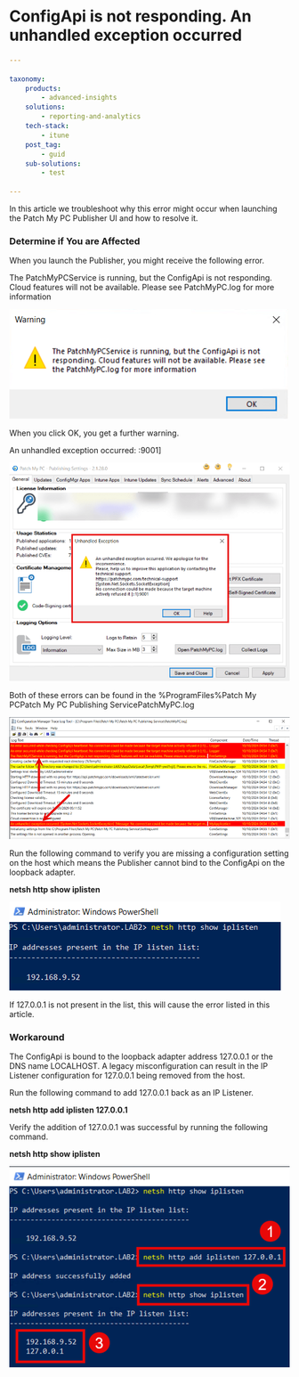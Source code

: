 # ConfigApi is not responding. An unhandled exception occurred

```yaml
---

taxonomy:
    products:
        - advanced-insights
    solutions:
        - reporting-and-analytics
    tech-stack:
        - itune
    post_tag:
        - guid
    sub-solutions:
        - test
        
---
```


In this article we troubleshoot why this error might occur when launching the Patch My PC Publisher UI and how to resolve it.

### Determine if You are Affected <a href="#h-determine-if-you-are-affected" id="h-determine-if-you-are-affected"></a>

When you launch the Publisher, you might receive the following error.

The PatchMyPCService is running, but the ConfigApi is not responding. Cloud features will not be available. Please see PatchMyPC.log for more information

![](/_images/ConfigApi_Error.png)

When you click OK, you get a further warning.

An unhandled exception occurred: :9001]

![](/_images/ConfigApi_Error_UnhandledException.png)

Both of these errors can be found in the %ProgramFiles%Patch My PCPatch My PC Publishing ServicePatchMyPC.log

![](/_images/ConfigApi_Error_Log-1.png)

Run the following command to verify you are missing a configuration setting on the host which means the Publisher cannot bind to the ConfigApi on the loopback adapter.

**netsh http show iplisten**

![](/_images/ConfigApi_Error_netsh.png)

If 127.0.0.1 is not present in the list, this will cause the error listed in this article.

### Workaround <a href="#h-workaround" id="h-workaround"></a>

The ConfigApi is bound to the loopback adapter address 127.0.0.1 or the DNS name LOCALHOST. A legacy misconfiguration can result in the IP Listener configuration for 127.0.0.1 being removed from the host.

Run the following command to add 127.0.0.1 back as an IP Listener.

**netsh http add iplisten 127.0.0.1**

Verify the addition of 127.0.0.1 was successful by running the following command.

**netsh http show iplisten**

![](/_images/ConfigApi_Error_netshFix.png)